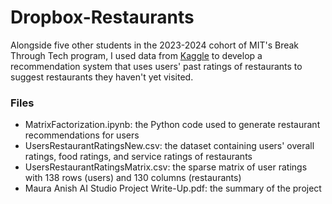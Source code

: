 # Dropbox-Restaurants
Alongside five other students in the 2023-2024 cohort of MIT's Break Through Tech program, I used data from [Kaggle](https://www.kaggle.com/datasets/uciml/restaurant-data-with-consumer-ratings) to develop a recommendation system that uses users' past ratings of restaurants to suggest restaurants they haven't yet visited.

### Files
- MatrixFactorization.ipynb: the Python code used to generate restaurant recommendations for users
- UsersRestaurantRatingsNew.csv: the dataset containing users' overall ratings, food ratings, and service ratings of restaurants
- UsersRestaurantRatingsMatrix.csv: the sparse matrix of user ratings with 138 rows (users) and 130 columns (restaurants)
- Maura Anish AI Studio Project Write-Up.pdf: the summary of the project
